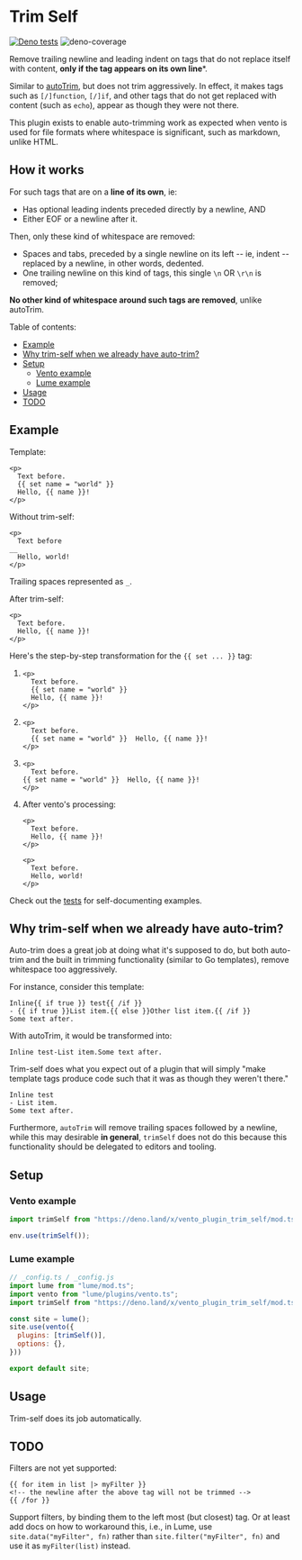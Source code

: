 # Trim Self

[![Deno tests](https://github.com/hedyhli/vento-plugin-trim-self/actions/workflows/deno.yml/badge.svg)](https://github.com/hedyhli/vento-plugin-trim-self/actions/workflows/deno.yml)
![deno-coverage](https://img.shields.io/badge/Coverage-100%25-2ebb4e)

Remove trailing newline and leading indent on tags that do not replace
itself with content, **only if the tag appears on its own line***.

Similar to [autoTrim](https://vento.js.org/plugins/auto-trim/), but does not
trim aggressively. In effect, it makes tags such as `[/]function`, `[/]if`, and
other tags that do not get replaced with content (such as `echo`), appear as
though they were not there.

This plugin exists to enable auto-trimming work as expected when vento is used
for file formats where whitespace is significant, such as markdown, unlike HTML.

## How it works

For such tags that are on a **line of its own**, ie:
- Has optional leading indents preceded directly by a newline, AND
- Either EOF or a newline after it.

Then, only these kind of whitespace are removed:
- Spaces and tabs, preceded by a single newline on its left -- ie, indent --
  replaced by a newline, in other words, dedented.
- One trailing newline on this kind of tags, this single `\n` OR `\r\n` is
  removed;

**No other kind of whitespace around such tags are removed**, unlike autoTrim.

Table of contents:

<!-- mtoc-start -->

* [Example](#example)
* [Why trim-self when we already have auto-trim?](#why-trim-self-when-we-already-have-auto-trim)
* [Setup](#setup)
  * [Vento example](#vento-example)
  * [Lume example](#lume-example)
* [Usage](#usage)
* [TODO](#todo)

<!-- mtoc-end -->

## Example

Template:
```
<p>
  Text before.
  {{ set name = "world" }}
  Hello, {{ name }}!
</p>
```

Without trim-self:
```
<p>
  Text before
__
  Hello, world!
</p>
```

Trailing spaces represented as `_`.

After trim-self:
```
<p>
  Text before.
  Hello, {{ name }}!
</p>
```

Here's the step-by-step transformation for the `{{ set ... }}` tag:

<ol>
<li>

```
<p>
  Text before.
  {{ set name = "world" }}
  Hello, {{ name }}!
</p>
```

</li>
<li>

```
<p>
  Text before.
  {{ set name = "world" }}  Hello, {{ name }}!
</p>
```

</li>
<li>

```
<p>
  Text before.
{{ set name = "world" }}  Hello, {{ name }}!
</p>
```

</li>
<li>

After vento's processing:
```
<p>
  Text before.
  Hello, {{ name }}!
</p>
```

```
<p>
  Text before.
  Hello, world!
</p>
```

</li>
</ol>

Check out the [tests](./trimSelf.test.ts) for self-documenting examples.


## Why trim-self when we already have auto-trim?

Auto-trim does a great job at doing what it's supposed to do, but both auto-trim
and the built in trimming functionality (similar to Go templates), remove
whitespace too aggressively.

For instance, consider this template:

```
Inline{{ if true }} test{{ /if }}
- {{ if true }}List item.{{ else }}Other list item.{{ /if }}
Some text after.
```

With autoTrim, it would be transformed into:

```
Inline test-List item.Some text after.
```

Trim-self does what you expect out of a plugin that will simply "make template
tags produce code such that it was as though they weren't there."

```
Inline test
- List item.
Some text after.
```

Furthermore, `autoTrim` will remove trailing spaces followed by a newline, while
this may desirable **in general**, `trimSelf` does not do this because this
functionality should be delegated to editors and tooling.

## Setup

### Vento example

```ts
import trimSelf from "https://deno.land/x/vento_plugin_trim_self/mod.ts"

env.use(trimSelf());
```

### Lume example

```js
// _config.ts / _config.js
import lume from "lume/mod.ts";
import vento from "lume/plugins/vento.ts";
import trimSelf from "https://deno.land/x/vento_plugin_trim_self/mod.ts";

const site = lume();
site.use(vento({
  plugins: [trimSelf()],
  options: {},
}))

export default site;
```

## Usage

Trim-self does its job automatically.

## TODO

Filters are not yet supported:
```vento
{{ for item in list |> myFilter }}
<!-- the newline after the above tag will not be trimmed -->
{{ /for }}
```

Support filters, by binding them to the left most (but closest) tag. Or at least
add docs on how to workaround this, i.e., in Lume, use `site.data("myFilter", fn)`
rather than `site.filter("myFilter", fn)` and use it as `myFilter(list)` instead.
